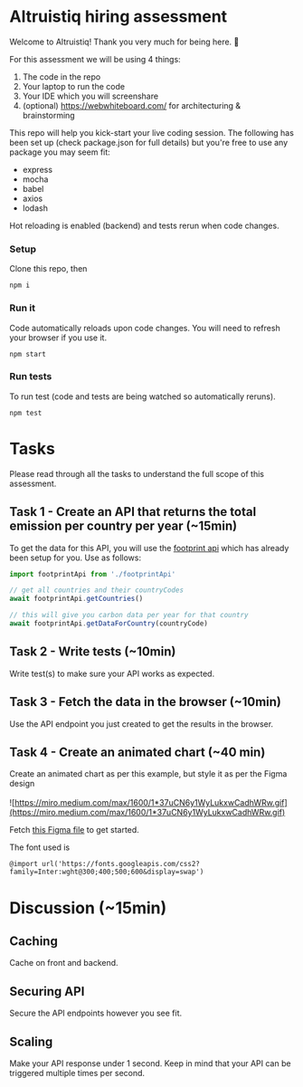 # Altruistiq hiring assessment
Welcome to Altruistiq! Thank you very much for being here. 🙏

For this assessment we will be using 4 things:
1. The code in the repo
2. Your laptop to run the code
3. Your IDE which you will screenshare
4. (optional) https://webwhiteboard.com/ for architecturing & brainstorming

This repo will help you kick-start your live coding session. The following has been set up (check package.json for full details) but you're free to use any package you may seem fit:

- express
- mocha
- babel
- axios
- lodash

Hot reloading is enabled (backend) and tests rerun when code changes.

### Setup
Clone this repo, then
```
npm i
```

### Run it
Code automatically reloads upon code changes. You will need to refresh your browser if you use it.

```
npm start
```

### Run tests
To run test (code and tests are being watched so automatically reruns).
```
npm test
```

# Tasks
Please read through all the tasks to understand the full scope of this assessment.

## Task 1 - Create an API that returns the total emission per country per year (~15min)
To get the data for this API, you will use the [footprint api](https://data.footprintnetwork.org/#/api) which has already
been setup for you. Use as follows:

```js
import footprintApi from './footprintApi'

// get all countries and their countryCodes
await footprintApi.getCountries()

// this will give you carbon data per year for that country
await footprintApi.getDataForCountry(countryCode)

```
## Task 2 - Write tests (~10min)
Write test(s) to make sure your API works as expected.

## Task 3 - Fetch the data in the browser (~10min)
Use the API endpoint you just created to get the results in the browser.

## Task 4 - Create an animated chart (~40 min)
Create an animated chart as per this example, but style it as per the Figma design<br/><br/>
![https://miro.medium.com/max/1600/1*37uCN6y1WyLukxwCadhWRw.gif](https://miro.medium.com/max/1600/1*37uCN6y1WyLukxwCadhWRw.gif)

Fetch [this Figma file](https://www.figma.com/file/WJ1BvQzvFchIFxo67iIywi/Altruistiq-frontend-hiring-task) to get started.

The font used is
```
@import url('https://fonts.googleapis.com/css2?family=Inter:wght@300;400;500;600&display=swap')
```

# Discussion (~15min)
## Caching
Cache on front and backend.

## Securing API
Secure the API endpoints however you see fit.

## Scaling
Make your API response under 1 second. Keep in mind that your API can be triggered multiple times per second.